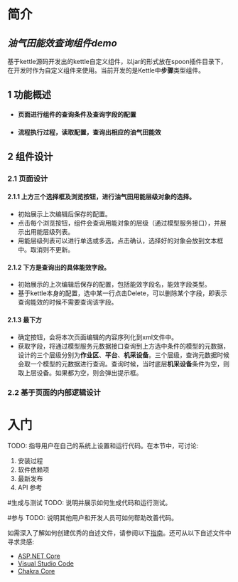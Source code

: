 # 简介
## *油气田能效查询组件demo*
​		基于kettle源码开发出的kettle自定义组件，以jar的形式放在spoon插件目录下，在开发时作为自定义组件来使用。当前开发的是Kettle中**步骤**类型组件。

## 1 功能概述
* #### 页面进行组件的查询条件及查询字段的配置
* #### 流程执行过程，读取配置，查询出相应的油气田能效
## 2  组件设计
### 2.1 页面设计
#### 2.1.1 上方三个选择框及浏览按钮，进行油气田用能层级对象的选择。
* 初始展示上次编辑后保存的配置。
* 点击每个浏览按钮，组件会查询用能对象的层级（通过模型服务接口），并展示出用能层级列表。
* 用能层级列表可以进行单选或多选，点击确认，选择好的对象会放到文本框中。取消则不更新。
#### 2.1.2 下方是查询出的具体能效字段。
* 初始展示的上次编辑后保存的配置，包括能效字段名，能效字段类型。
* 基于kettle本身的配置，选中某一行点击Delete，可以删除某个字段，即表示查询能效的时候不需要查询该字段。
#### 2.1.3 最下方
* 确定按钮，会将本次页面编辑的内容序列化到xml文件中。
* 获取字段，将通过模型服务元数据接口查询到上方选中条件的模型的元数据，设计的三个层级分别为**作业区**、**平台**、**机采设备**。三个层级，查询元数据时候会取一个模型的元数据进行查询。查询时候，当时底层**机采设备**条件为空，则取上层设备。如果都为空，则会弹出提示框。
### 2.2 基于页面的内部逻辑设计



# 入门
TODO: 指导用户在自己的系统上设置和运行代码。在本节中，可讨论:
1.	安装过程
2.	软件依赖项
3.	最新发布
4.	API 参考

#生成与测试
TODO: 说明并展示如何生成代码和运行测试。

#参与
TODO: 说明其他用户和开发人员可如何帮助改善代码。

如需深入了解如何创建优秀的自述文件，请参阅以下[指南](https://docs.microsoft.com/en-us/azure/devops/repos/git/create-a-readme?view=azure-devops)。还可从以下自述文件中寻求灵感:
- [ASP.NET Core](https://github.com/aspnet/Home)
- [Visual Studio Code](https://github.com/Microsoft/vscode)
- [Chakra Core](https://github.com/Microsoft/ChakraCore)
